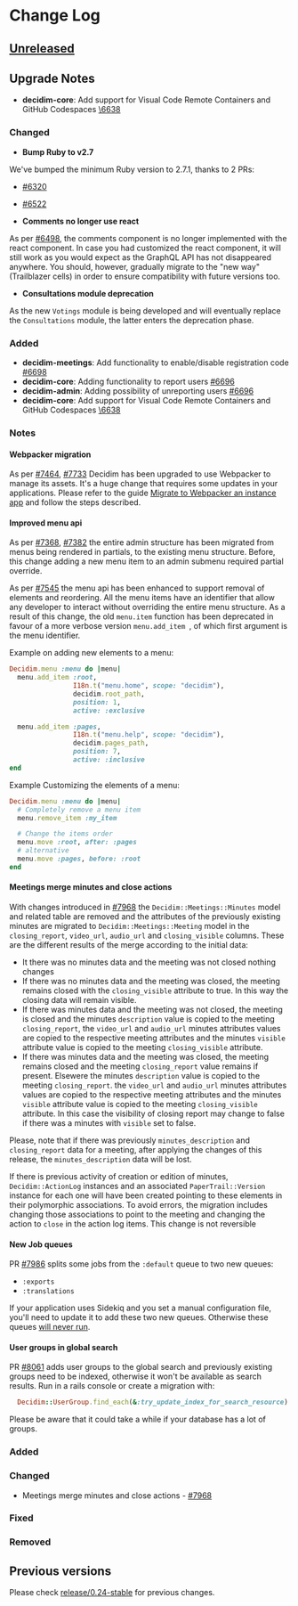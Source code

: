# Change Log

## [Unreleased](https://github.com/decidim/decidim/tree/HEAD)

## Upgrade Notes

- **decidim-core**: Add support for Visual Code Remote Containers and GitHub Codespaces [\6638](https://github.com/decidim/decidim/pull/6638)

### Changed

- **Bump Ruby to v2.7**

We've bumped the minimum Ruby version to 2.7.1, thanks to 2 PRs:

- [\#6320](https://github.com/decidim/decidim/pull/6320)
- [\#6522](https://github.com/decidim/decidim/pull/6522)

- **Comments no longer use react**

As per [\#6498](https://github.com/decidim/decidim/pull/6498), the comments component is no longer implemented with the react component. In case you had customized the react component, it will still work as you would expect as the GraphQL API has not disappeared anywhere. You should, however, gradually migrate to the "new way" (Trailblazer cells) in order to ensure compatibility with future versions too.

- **Consultations module deprecation**

As the new `Votings` module is being developed and will eventually replace the `Consultations` module, the latter enters the deprecation phase.

### Added

- **decidim-meetings**: Add functionality to enable/disable registration code [\#6698](https://github.com/decidim/decidim/pull/6698)
- **decidim-core**: Adding functionality to report users [\#6696](https://github.com/decidim/decidim/pull/6696)
- **decidim-admin**: Adding possibility of unreporting users [\#6696](https://github.com/decidim/decidim/pull/6696)
- **decidim-core**: Add support for Visual Code Remote Containers and GitHub Codespaces [\6638](https://github.com/decidim/decidim/pull/6638)
### Notes
#### Webpacker migration
As per [#7464](https://github.com/decidim/decidim/pull/7464), [#7733](https://github.com/decidim/decidim/pull/7733) Decidim has been upgraded to use Webpacker to manage its assets. It's a huge change that requires some updates in your applications. Please refer to the guide [Migrate to Webpacker an instance app](https://github.com/decidim/decidim/blob/develop/docs/modules/develop/pages/guide_migrate_webpacker_app.adoc) and follow the steps described.

#### Improved menu api
As per [\#7368](https://github.com/decidim/decidim/pull/7368), [\#7382](https://github.com/decidim/decidim/pull/7382) the entire admin structure has been migrated from menus being rendered in partials, to the existing menu structure. Before, this change adding a new menu item to an admin submenu required partial override.

As per [\#7545](https://github.com/decidim/decidim/pull/7545) the menu api has been enhanced to support removal of elements and reordering. All the menu items have an identifier that allow any developer to interact without overriding the entire menu structure. As a result of this change, the old ```menu.item``` function has been deprecated in favour of a more verbose version ```menu.add_item ```, of which first argument is the menu identifier.

Example on adding new elements to a menu:
```ruby
Decidim.menu :menu do |menu|
  menu.add_item :root,
                I18n.t("menu.home", scope: "decidim"),
                decidim.root_path,
                position: 1,
                active: :exclusive

  menu.add_item :pages,
                I18n.t("menu.help", scope: "decidim"),
                decidim.pages_path,
                position: 7,
                active: :inclusive
end
```

Example Customizing the elements of a menu:

```ruby
Decidim.menu :menu do |menu|
  # Completely remove a menu item
  menu.remove_item :my_item

  # Change the items order
  menu.move :root, after: :pages
  # alternative
  menu.move :pages, before: :root
end
```

#### Meetings merge minutes and close actions

With changes introduced in [\#7968](https://github.com/decidim/decidim/pull/7968) the `Decidim::Meetings::Minutes` model and related table are removed and the attributes of the previously existing minutes are migrated to `Decidim::Meetings::Meeting` model in the `closing_report`, `video_url`, `audio_url` and `closing_visible` columns. These are the different results of the merge according to the initial data:

* It there was no minutes data and the meeting was not closed nothing changes
* If there was no minutes data and the meeting was closed, the meeting remains closed with the `closing_visible` attribute to true. In this way the closing data will remain visible.
* If there was minutes data and the meeting was not closed, the meeting is closed and the minutes `description` value is copied to the meeting `closing_report`, the `video_url` and `audio_url` minutes attributes values are copied to the respective meeting attributes and the minutes `visible` attribute value is copied to the meeting `closing_visible` attribute.
* If there was minutes data and the meeting was closed, the meeting remains closed and the meeting `closing_report` value remains if present. Elsewere the minutes `description` value is copied to the meeting `closing_report`. the `video_url` and `audio_url` minutes attributes values are copied to the respective meeting attributes and the minutes `visible` attribute value is copied to the meeting `closing_visible` attribute. In this case the visibility of closing report may change to false if there was a minutes with `visible` set to false.

Please, note that if there was previously `minutes_description` and `closing_report` data for a meeting, after applying the changes of this release, the `minutes_description` data will be lost.

If there is previous activity of creation or edition of minutes, `Decidim::ActionLog` instances and an associated `PaperTrail::Version` instance for each one will have been created pointing to these elements in their polymorphic associations. To avoid errors, the migration includes changing those associations to point to the meeting and changing the action to `close` in the action log items. This change is not reversible

#### New Job queues

PR [\#7986](https://github.com/decidim/decidim/pull/7986) splits some jobs from the `:default` queue to two new queues:

- `:exports`
- `:translations`

If your application uses Sidekiq and you set a manual configuration file, you'll need to update it to add these two new queues. Otherwise these queues [will never run](https://github.com/mperham/sidekiq/issues/4897).

#### User groups in global search

PR [\#8061](https://github.com/decidim/decidim/pull/8061) adds user groups to the global search and previously existing groups need to be indexed, otherwise it won't be available as search results. Run in a rails console or create a migration with:

```ruby
  Decidim::UserGroup.find_each(&:try_update_index_for_search_resource)
```

Please be aware that it could take a while if your database has a lot of groups.

### Added

### Changed

* Meetings merge minutes and close actions - [\#7968](https://github.com/decidim/decidim/pull/7968)

### Fixed

### Removed

## Previous versions

Please check [release/0.24-stable](https://github.com/decidim/decidim/blob/release/0.24-stable/CHANGELOG.md) for previous changes.
